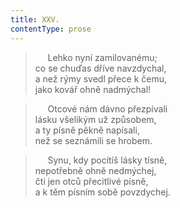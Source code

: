 ```yaml
---
title: XXV.
contentType: prose
---
```


>      Lehko nyní zamilovanému;  
> co se chuďas dříve navzdychal,  
> a než rýmy svedl přece k čemu,  
> jako kovář ohně nadmýchal!

>      Otcové nám dávno přezpívali  
> lásku všelikým už způsobem,  
> a ty písně pěkně napísali,  
> než se seznámili se hrobem.

>      Synu, kdy pocítíš lásky tísně,  
> nepotřebně ohně nedmýchej,  
> čti jen otců přecitlivé písně,  
> a k těm písním sobě povzdychej.
